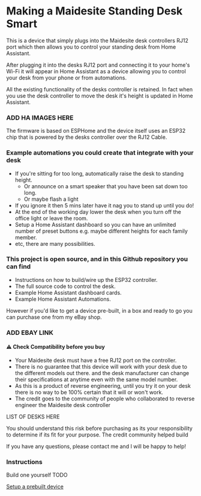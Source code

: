 # Making a Maidesite Standing Desk Smart

This is a device that simply plugs into the Maidesite desk controllers RJ12 port which then allows you to control your standing desk from Home Assistant. 

After plugging it into the desks RJ12 port and connecting it to your home's Wi-Fi it will appear in Home Assistant as a device allowing you to control your desk from your phone or from automations.  

All the existing functionality of the desks controller is retained. In fact when you use the desk controller to move the desk it's height is updated in Home Assistant.

### ADD HA IMAGES HERE

The firmware is based on ESPHome and the device itself uses an ESP32 chip that is powered by the desks controller over the RJ12 Cable.

### Example automations you could create that integrate with your desk
- If you're sitting for too long, automatically raise the desk to standing height.
  - Or announce on a smart speaker that you have been sat down too long.
  - Or maybe flash a light
- If you ignore it then 5 mins later have it nag you to stand up until you do!
- At the end of the working day lower the desk when you turn off the office light or leave the room.
- Setup a Home Assistant dashboard so you can have an unlimited number of preset buttons e.g. maybe different heights for each family member.
- etc, there are many possibilities.

### This project is open source, and in this Github repository you can find
- Instructions on how to build/wire up the ESP32 controller.
- The full source code to control the desk. 
- Example Home Assistant dashboard cards.
- Example Home Assistant Automations.

However if you'd like to get a device pre-built, in a box and ready to go you can purchase one from my eBay shop.

### ADD EBAY LINK

#### ⚠️ Check Compatibility before you buy
- Your Maidesite desk must have a free RJ12 port on the controller.
- There is no guarantee that this device will work with your desk due to the different models out there. and the desk manufacturer can change their specifications at anytime even with the same model number.
- As this is a product of reverse engineering, until you try it on your desk there is no way to be 100% certain that it will or won't work.
- The credit goes to the community of people who collaborated to reverse engineer the Maidesite desk controller

LIST OF DESKS HERE

You should understand this risk before purchasing as its your responsibility to determine if its fit for your purpose. The credit community helped build

If you have any questions, please contact me and I will be happy to help!


### Instructions
Build one yourself TODO

[Setup a prebuilt device](docs/setup/README.md)

